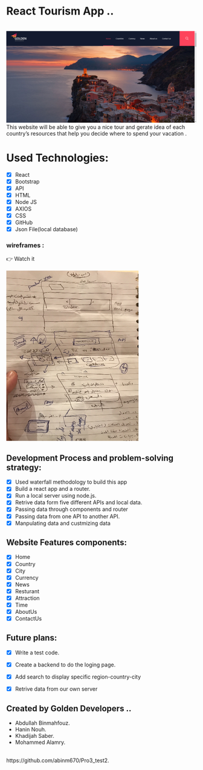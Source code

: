# React Tourism App ..
<br>
<img src="https://github.com/KOSaber/Pro3_test2/blob/khadijah/img/image.png">
<br>
This website will be able to give you a nice tour and gerate idea of each country’s resources that help you decide where to spend your vacation .

# Used Technologies:
- [x] React
- [x] Bootstrap
- [x] API
- [x] HTML
- [x] Node JS
- [x] AXIOS
- [x] CSS
- [x] GitHub
- [x] Json File(local database)
### wireframes :
:point_right: Watch it 
<br><br>
<img src="https://github.com/KOSaber/Pro3_test2/blob/khadijah/img/wireframe.jpg" width="350" height="450">
<br>
## Development Process and problem-solving strategy:
- [x] Used waterfall methodology to build this app 
- [x] Build a react app and a router.
- [x] Run a local server using node.js.
- [x] Retrive data form five different APIs and local data. 
- [x] Passing data through components and router
- [x] Passing data from one API to another API.
- [x] Manpulating data and custmizing data
## Website Features components:
- [x]  Home
- [x]  Country
- [x]  City
- [x]  Currency
- [x]  News
- [x]  Resturant
- [x]  Attraction
- [x]  Time
- [x]  AboutUs
- [x]  ContactUs

## Future plans:
- [x]  Write a test code. 
- [x]  Create a backend to do the loging page.  
- [x]  Add search to display specific region-country-city
- [x]  Retrive data from our own server  


## Created by Golden Developers ..
- Abdullah Binmahfouz.
- Hanin Nouh.
- Khadijah Saber.
- Mohammed Alamry.
<br>
https://github.com/abinm670/Pro3_test2.
